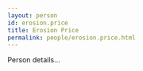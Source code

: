 ```yaml
---
layout: person
id: erosion.price
title: Erosion Price
permalink: people/erosion.price.html
---
```


Person details...